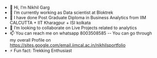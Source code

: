 - 👋 Hi, I’m Nikhil Garg
- 👀 I’m currently working as Data scientist at Bloktrek 
- 🌱 I have done Post Graduate Diploma in Business Analytics from IIM CALCUTTA + IIT Kharagpur + ISI kolkata 
- 💞️ I’m looking to collaborate on Live Projects related to analytics 
- 📫 You can reach me on whatsapp 8003508585
-- You can go through my overall Profile on https://sites.google.com/email.iimcal.ac.in/nikhilsportfolio
- ⚡ Fun fact: Trekking Enthusiast
<!---
nikhilg1210/nikhilg1210 is a ✨ special ✨ repository because its `README.md` (this file) appears on your GitHub profile.
You can click the Preview link to take a look at your changes.
--->
